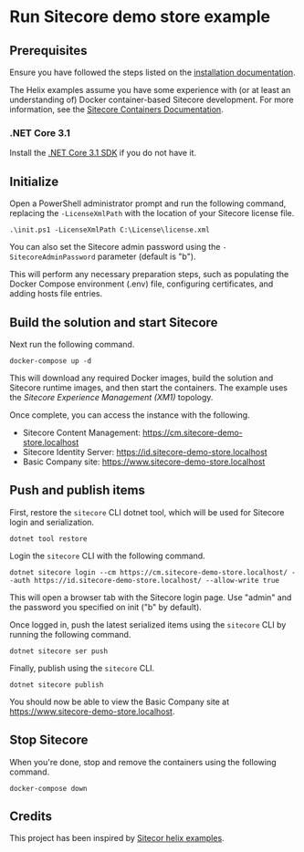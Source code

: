 # Run Sitecore demo store example

## Prerequisites

Ensure you have followed the steps listed on the [installation documentation](https://sitecore.github.io/Helix.Examples/install.html).

The Helix examples assume you have some experience with (or at least an understanding of) Docker container-based Sitecore development. For more information, see the [Sitecore Containers Documentation](https://containers.doc.sitecore.com).

### .NET Core 3.1

Install the [.NET Core 3.1 SDK](https://dotnet.microsoft.com/download/dotnet-core/3.1) if you do not have it.

## Initialize

Open a PowerShell administrator prompt and run the following command, replacing the `-LicenseXmlPath` with the location of your Sitecore license file.

```
.\init.ps1 -LicenseXmlPath C:\License\license.xml
```

You can also set the Sitecore admin password using the `-SitecoreAdminPassword` parameter (default is "b").

This will perform any necessary preparation steps, such as populating the Docker Compose environment (.env) file, configuring certificates, and adding hosts file entries.

## Build the solution and start Sitecore

Next run the following command.

```
docker-compose up -d
```

This will download any required Docker images, build the solution and Sitecore runtime images, and then start the containers. The example uses the *Sitecore Experience Management (XM1)* topology.

Once complete, you can access the instance with the following.

* Sitecore Content Management: https://cm.sitecore-demo-store.localhost
* Sitecore Identity Server: https://id.sitecore-demo-store.localhost
* Basic Company site: https://www.sitecore-demo-store.localhost

## Push and publish items

First, restore the `sitecore` CLI dotnet tool, which will be used for Sitecore login and serialization.

```
dotnet tool restore
```

Login the `sitecore` CLI with the following command.

```
dotnet sitecore login --cm https://cm.sitecore-demo-store.localhost/ --auth https://id.sitecore-demo-store.localhost/ --allow-write true
```

This will open a browser tab with the Sitecore login page. Use "admin" and the password you specified on init ("b" by default).

Once logged in, push the latest serialized items using the `sitecore` CLI by running the following command.

```
dotnet sitecore ser push
```

Finally, publish using the `sitecore` CLI.

```
dotnet sitecore publish
```

You should now be able to view the Basic Company site at https://www.sitecore-demo-store.localhost.

## Stop Sitecore

When you're done, stop and remove the containers using the following command.

```
docker-compose down
```

## Credits

This project has been inspired by [Sitecor helix examples](https://github.com/Sitecore/Helix.Examples).

